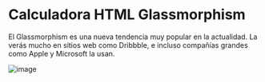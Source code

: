 # Calculadora HTML Glassmorphism

El Glassmorphism es una nueva tendencia muy popular en la actualidad. La verás mucho en sitios web como Dribbble, e incluso compañías grandes como Apple y Microsoft la usan.


![image](https://user-images.githubusercontent.com/115421396/195862297-48372755-c020-4170-a2d8-e2fd4e0084ac.png)
